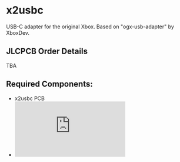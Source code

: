 # x2usbc
USB-C adapter for the original Xbox. Based on "ogx-usb-adapter" by XboxDev.

## JLCPCB Order Details

TBA

## Required Components:
- x2usbc PCB
- ![USB-C Connector](https://www.aliexpress.com/item/1005004218910074.html)
